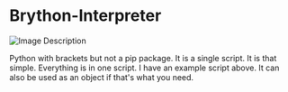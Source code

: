 # Brython-Interpreter
![Image Description](https://drive.usercontent.google.com/download?id=1pzSfyMqItfW1uNN5JNk6MJz8T3SteoVA&export=download&authuser=0)

Python with brackets but not a pip package. It is a single script. It is that simple. Everything is in one script.
I have an example script above. It can also be used as an object if that's what you need.
